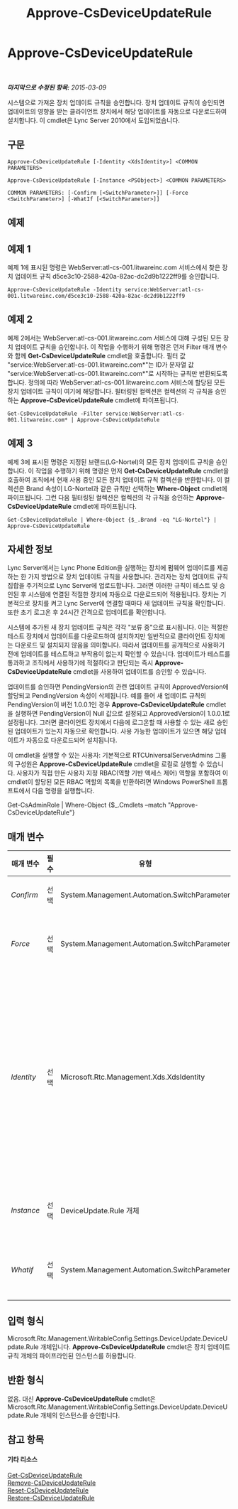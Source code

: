 ﻿---
title: Approve-CsDeviceUpdateRule
TOCTitle: Approve-CsDeviceUpdateRule
ms:assetid: d82e0494-4868-4d13-ac03-e5a5d0f2380e
ms:mtpsurl: https://technet.microsoft.com/ko-kr/library/Gg398949(v=OCS.15)
ms:contentKeyID: 49305197
ms.date: 08/24/2015
mtps_version: v=OCS.15
ms.translationtype: HT
---

# Approve-CsDeviceUpdateRule

 

_**마지막으로 수정된 항목:** 2015-03-09_

시스템으로 가져온 장치 업데이트 규칙을 승인합니다. 장치 업데이트 규칙이 승인되면 업데이트의 영향을 받는 클라이언트 장치에서 해당 업데이트를 자동으로 다운로드하여 설치합니다. 이 cmdlet은 Lync Server 2010에서 도입되었습니다.

## 구문

    Approve-CsDeviceUpdateRule [-Identity <XdsIdentity>] <COMMON PARAMETERS>

    Approve-CsDeviceUpdateRule [-Instance <PSObject>] <COMMON PARAMETERS>

    COMMON PARAMETERS: [-Confirm [<SwitchParameter>]] [-Force <SwitchParameter>] [-WhatIf [<SwitchParameter>]]

## 예제

## 예제 1

예제 1에 표시된 명령은 WebServer:atl-cs-001.litwareinc.com 서비스에서 찾은 장치 업데이트 규칙 d5ce3c10-2588-420a-82ac-dc2d9b1222ff9를 승인합니다.

    Approve-CsDeviceUpdateRule -Identity service:WebServer:atl-cs-001.litwareinc.com/d5ce3c10-2588-420a-82ac-dc2d9b1222ff9

## 예제 2

예제 2에서는 WebServer:atl-cs-001.litwareinc.com 서비스에 대해 구성된 모든 장치 업데이트 규칙을 승인합니다. 이 작업을 수행하기 위해 명령은 먼저 Filter 매개 변수와 함께 **Get-CsDeviceUpdateRule** cmdlet을 호출합니다. 필터 값 "service:WebServer:atl-cs-001.litwareinc.com\*"는 ID가 문자열 값 "service:WebServer:atl-cs-001.litwareinc.com\*"로 시작하는 규칙만 반환되도록 합니다. 정의에 따라 WebServer:atl-cs-001.litwareinc.com 서비스에 할당된 모든 장치 업데이트 규칙이 여기에 해당합니다. 필터링된 컬렉션은 컬렉션의 각 규칙을 승인하는 **Approve-CsDeviceUpdateRule** cmdlet에 파이프됩니다.

    Get-CsDeviceUpdateRule -Filter service:WebServer:atl-cs-001.litwareinc.com* | Approve-CsDeviceUpdateRule

## 예제 3

예제 3에 표시된 명령은 지정된 브랜드(LG-Nortel)의 모든 장치 업데이트 규칙을 승인합니다. 이 작업을 수행하기 위해 명령은 먼저 **Get-CsDeviceUpdateRule** cmdlet을 호출하여 조직에서 현재 사용 중인 모든 장치 업데이트 규칙 컬렉션을 반환합니다. 이 컬렉션은 Brand 속성이 LG-Nortel과 같은 규칙만 선택하는 **Where-Object** cmdlet에 파이프됩니다. 그런 다음 필터링된 컬렉션은 컬렉션의 각 규칙을 승인하는 **Approve-CsDeviceUpdateRule** cmdlet에 파이프됩니다.

    Get-CsDeviceUpdateRule | Where-Object {$_.Brand -eq "LG-Nortel"} | Approve-CsDeviceUpdateRule

## 자세한 정보

Lync Server에서는 Lync Phone Edition을 실행하는 장치에 펌웨어 업데이트를 제공하는 한 가지 방법으로 장치 업데이트 규칙을 사용합니다. 관리자는 장치 업데이트 규칙 집합을 주기적으로 Lync Server에 업로드합니다. 그러면 이러한 규칙이 테스트 및 승인된 후 시스템에 연결된 적절한 장치에 자동으로 다운로드되어 적용됩니다. 장치는 기본적으로 장치를 켜고 Lync Server에 연결할 때마다 새 업데이트 규칙을 확인합니다. 또한 초기 로그온 후 24시간 간격으로 업데이트를 확인합니다.

시스템에 추가된 새 장치 업데이트 규칙은 각각 "보류 중"으로 표시됩니다. 이는 적절한 테스트 장치에서 업데이트를 다운로드하여 설치하지만 일반적으로 클라이언트 장치에는 다운로드 및 설치되지 않음을 의미합니다. 따라서 업데이트를 공개적으로 사용하기 전에 업데이트를 테스트하고 부작용이 없는지 확인할 수 있습니다. 업데이트가 테스트를 통과하고 조직에서 사용하기에 적절하다고 판단되는 즉시 **Approve-CsDeviceUpdateRule** cmdlet을 사용하여 업데이트를 승인할 수 있습니다.

업데이트를 승인하면 PendingVersion의 관련 업데이트 규칙이 ApprovedVersion에 할당되고 PendingVersion 속성이 삭제됩니다. 예를 들어 새 업데이트 규칙의 PendingVersion이 버전 1.0.0.1인 경우 **Approve-CsDeviceUpdateRule** cmdlet을 실행하면 PendingVersion이 Null 값으로 설정되고 ApprovedVersion이 1.0.0.1로 설정됩니다. 그러면 클라이언트 장치에서 다음에 로그온할 때 사용할 수 있는 새로 승인된 업데이트가 있는지 자동으로 확인합니다. 사용 가능한 업데이트가 있으면 해당 업데이트가 자동으로 다운로드되어 설치됩니다.

이 cmdlet을 실행할 수 있는 사용자: 기본적으로 RTCUniversalServerAdmins 그룹의 구성원은 **Approve-CsDeviceUpdateRule** cmdlet을 로컬로 실행할 수 있습니다. 사용자가 직접 만든 사용자 지정 RBAC(역할 기반 액세스 제어) 역할을 포함하여 이 cmdlet이 할당된 모든 RBAC 역할의 목록을 반환하려면 Windows PowerShell 프롬프트에서 다음 명령을 실행합니다.

Get-CsAdminRole | Where-Object {$\_.Cmdlets –match "Approve-CsDeviceUpdateRule"}

## 매개 변수


<table>
<colgroup>
<col style="width: 25%" />
<col style="width: 25%" />
<col style="width: 25%" />
<col style="width: 25%" />
</colgroup>
<thead>
<tr class="header">
<th>매개 변수</th>
<th>필수</th>
<th>유형</th>
<th>설명</th>
</tr>
</thead>
<tbody>
<tr class="odd">
<td><p><em>Confirm</em></p></td>
<td><p>선택</p></td>
<td><p>System.Management.Automation.SwitchParameter</p></td>
<td><p>명령을 실행하기 전에 확인 메시지를 표시합니다.</p></td>
</tr>
<tr class="even">
<td><p><em>Force</em></p></td>
<td><p>선택</p></td>
<td><p>System.Management.Automation.SwitchParameter</p></td>
<td><p>명령을 실행할 때 발생할 수 있는 심각하지 않은 오류 메시지를 표시하지 않습니다.</p></td>
</tr>
<tr class="odd">
<td><p><em>Identity</em></p></td>
<td><p>선택</p></td>
<td><p>Microsoft.Rtc.Management.Xds.XdsIdentity</p></td>
<td><p>승인할 장치 업데이트 규칙의 고유 식별자입니다. 장치 업데이트 규칙의 ID는 장치 업데이트 규칙이 할당된 서비스(예: service:WebServer:atl-cs-001.litwareinc.com)와 GUID(Globally Unique Identifier)로 구성됩니다. 따라서 Redmond 사이트에 대해 구성된 장치 업데이트 규칙의 ID는 service:WebServer:atl-cs-001.litwareinc.com /d5ce3c10-2588-420a-82ac-dc2d9b1222ff9와 유사합니다.</p></td>
</tr>
<tr class="even">
<td><p><em>Instance</em></p></td>
<td><p>선택</p></td>
<td><p>DeviceUpdate.Rule 개체</p></td>
<td><p>개별 매개 변수 값을 설정하는 대신 cmdlet에 개체에 대한 참조를 전달할 수 있습니다.</p></td>
</tr>
<tr class="odd">
<td><p><em>WhatIf</em></p></td>
<td><p>선택</p></td>
<td><p>System.Management.Automation.SwitchParameter</p></td>
<td><p>명령을 실제로 실행하지 않고도 명령이 실행될 경우 발생할 수 있는 현상을 설명합니다.</p></td>
</tr>
</tbody>
</table>


## 입력 형식

Microsoft.Rtc.Management.WritableConfig.Settings.DeviceUpdate.DeviceUpdate.Rule 개체입니다. **Approve-CsDeviceUpdateRule** cmdlet은 장치 업데이트 규칙 개체의 파이프라인된 인스턴스를 허용합니다.

## 반환 형식

없음. 대신 **Approve-CsDeviceUpdateRule** cmdlet은 Microsoft.Rtc.Management.WritableConfig.Settings.DeviceUpdate.DeviceUpdate.Rule 개체의 인스턴스를 승인합니다.

## 참고 항목

#### 기타 리소스

[Get-CsDeviceUpdateRule](get-csdeviceupdaterule.md)  
[Remove-CsDeviceUpdateRule](remove-csdeviceupdaterule.md)  
[Reset-CsDeviceUpdateRule](reset-csdeviceupdaterule.md)  
[Restore-CsDeviceUpdateRule](restore-csdeviceupdaterule.md)

